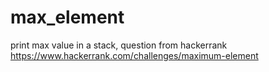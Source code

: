 # max_element
print max value in a stack, question from hackerrank
https://www.hackerrank.com/challenges/maximum-element
